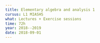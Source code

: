 ```yaml
---
title: Elementary algebra and analysis 1
cursus: L1 MIASHS
what: Lectures + Exercise sessions
time: 72h
year: 2018--2019
date: 2018-09-01
---
```

